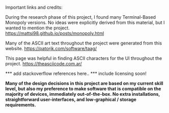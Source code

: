 Important links and credits:

During the research phase of this project, I found many Terminal-Based Monopoly versions. No ideas were explicitly derived from this material, but I wanted to mention the project. 
https://mattsi98.github.io/posts/monopoly.html

Many of the ASCII art text throughout the project were generated from this website. 
https://patorjk.com/software/taag/

This page was helpful in finding ASCII characters for the UI throughout the project. 
https://theasciicode.com.ar/

*** add stackoverflow references here..
*** include licensing soon!

**Many of the design decisions in this project are based on my current skill level, but also my preference to make software that is compatible on the majority of devices, immediately out-of-the-box. No extra installations, straightforward user-interfaces, and low-graphical / storage requirements.** 